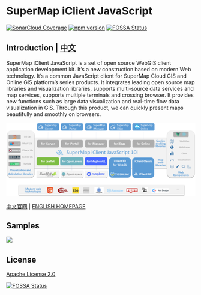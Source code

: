 # SuperMap iClient JavaScript

[![SonarCloud Coverage](https://sonarcloud.io/api/project_badges/measure?project=com.supermap%3Aiclient-javascript9&metric=coverage)](https://sonarcloud.io/dashboard?id=com.supermap%3Aiclient-javascript9)
[![npm version](https://img.shields.io/npm/v/@supermap/iclient-common.svg)](https://www.npmjs.com/~supermap)
[![FOSSA Status](https://app.fossa.io/api/projects/git%2Bgithub.com%2FSuperMap%2FiClient-JavaScript.svg?type=shield)](https://app.fossa.io/projects/git%2Bgithub.com%2FSuperMap%2FiClient-JavaScript?ref=badge_shield)

## Introduction | [中文](https://github.com/SuperMap/iClient-JavaScript/blob/master/README.md)

SuperMap iClient JavaScript is a set of open source WebGIS client application development kit. It’s a new construction based on modern Web technology. It’s a common JavaScript client for SuperMap Cloud GIS and Online GIS platform’s series products. It integrates leading open source map libraries and visualization libraries, supports multi-source data services and map services, supports multiple terminals and crossing browser. It provides new functions such as large data visualization and real-time flow data visualization in GIS. Through this product, we can quickly present maps beautifully and smoothly on browsers.

![Overview](https://github.com/SuperMap/iClient-JavaScript/blob/master/.github/product_overview_en.png)

[中文官网](https://iclient.supermap.io) | [ENGLISH HOMEPAGE](https://iclient.supermap.io/en/web/index.html)

## Samples
 [![](https://www.supermap.com/pic/anlipic/201792216859921.gif)](https://iclient.supermap.io/examples/mapboxgl/editor.html#mapvPolylineTime)
 
## License
[ Apache License 2.0 ](./LICENSE)

[![FOSSA Status](https://app.fossa.io/api/projects/git%2Bgithub.com%2FSuperMap%2FiClient-JavaScript.svg?type=large)](https://app.fossa.io/projects/git%2Bgithub.com%2FSuperMap%2FiClient-JavaScript?ref=badge_large)
